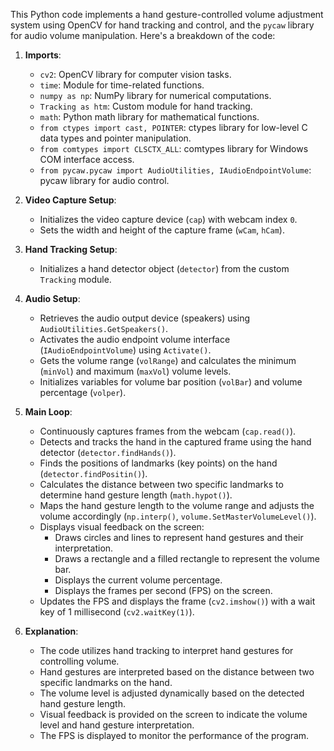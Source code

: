 This Python code implements a hand gesture-controlled volume adjustment system using OpenCV for hand tracking and control, and the `pycaw` library for audio volume manipulation. Here's a breakdown of the code:

1. **Imports**:
   - `cv2`: OpenCV library for computer vision tasks.
   - `time`: Module for time-related functions.
   - `numpy as np`: NumPy library for numerical computations.
   - `Tracking as htm`: Custom module for hand tracking.
   - `math`: Python math library for mathematical functions.
   - `from ctypes import cast, POINTER`: ctypes library for low-level C data types and pointer manipulation.
   - `from comtypes import CLSCTX_ALL`: comtypes library for Windows COM interface access.
   - `from pycaw.pycaw import AudioUtilities, IAudioEndpointVolume`: pycaw library for audio control.

2. **Video Capture Setup**:
   - Initializes the video capture device (`cap`) with webcam index `0`.
   - Sets the width and height of the capture frame (`wCam`, `hCam`).

3. **Hand Tracking Setup**:
   - Initializes a hand detector object (`detector`) from the custom `Tracking` module.

4. **Audio Setup**:
   - Retrieves the audio output device (speakers) using `AudioUtilities.GetSpeakers()`.
   - Activates the audio endpoint volume interface (`IAudioEndpointVolume`) using `Activate()`.
   - Gets the volume range (`volRange`) and calculates the minimum (`minVol`) and maximum (`maxVol`) volume levels.
   - Initializes variables for volume bar position (`volBar`) and volume percentage (`volper`).

5. **Main Loop**:
   - Continuously captures frames from the webcam (`cap.read()`).
   - Detects and tracks the hand in the captured frame using the hand detector (`detector.findHands()`).
   - Finds the positions of landmarks (key points) on the hand (`detector.findPositin()`).
   - Calculates the distance between two specific landmarks to determine hand gesture length (`math.hypot()`).
   - Maps the hand gesture length to the volume range and adjusts the volume accordingly (`np.interp()`, `volume.SetMasterVolumeLevel()`).
   - Displays visual feedback on the screen:
     - Draws circles and lines to represent hand gestures and their interpretation.
     - Draws a rectangle and a filled rectangle to represent the volume bar.
     - Displays the current volume percentage.
     - Displays the frames per second (FPS) on the screen.
   - Updates the FPS and displays the frame (`cv2.imshow()`) with a wait key of 1 millisecond (`cv2.waitKey(1)`).

6. **Explanation**:
   - The code utilizes hand tracking to interpret hand gestures for controlling volume.
   - Hand gestures are interpreted based on the distance between two specific landmarks on the hand.
   - The volume level is adjusted dynamically based on the detected hand gesture length.
   - Visual feedback is provided on the screen to indicate the volume level and hand gesture interpretation.
   - The FPS is displayed to monitor the performance of the program.
